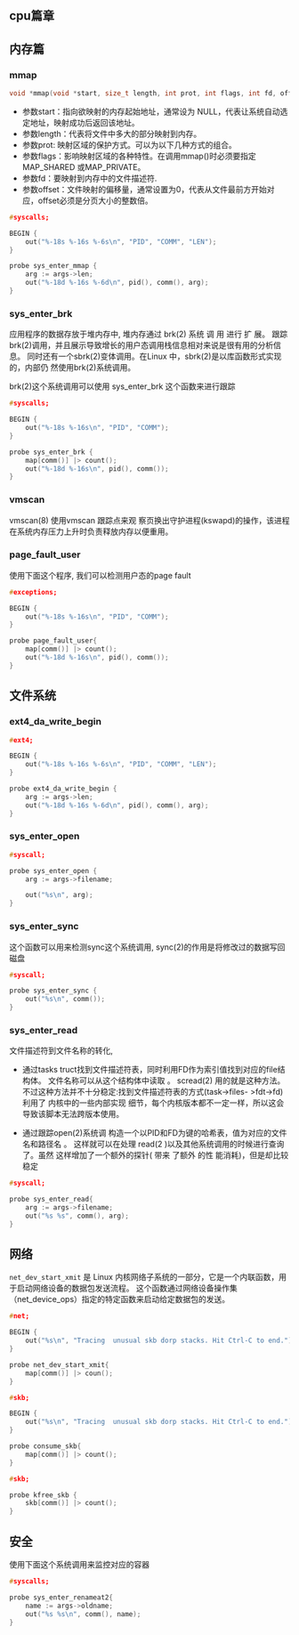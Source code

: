 ## cpu篇章


## 内存篇

### mmap

```c
void *mmap(void *start, size_t length, int prot, int flags, int fd, off_t offset);
```
- 参数start：指向欲映射的内存起始地址，通常设为 NULL，代表让系统自动选定地址，映射成功后返回该地址。
- 参数length：代表将文件中多大的部分映射到内存。
- 参数prot: 映射区域的保护方式。可以为以下几种方式的组合。
- 参数flags：影响映射区域的各种特性。在调用mmap()时必须要指定MAP_SHARED 或MAP_PRIVATE。
- 参数fd：要映射到内存中的文件描述符.
- 参数offset：文件映射的偏移量，通常设置为0，代表从文件最前方开始对应，offset必须是分页大小的整数倍。

```c
#syscalls;

BEGIN {
    out("%-18s %-16s %-6s\n", "PID", "COMM", "LEN");
}

probe sys_enter_mmap {
    arg := args->len;
    out("%-18d %-16s %-6d\n", pid(), comm(), arg);
}
```


### sys_enter_brk

应用程序的数据存放于堆内存中, 堆内存通过 brk(2) 系统 调 用 进行 扩 展。 
跟踪brk(2)调用，并且展示导致增长的用户态调用栈信息相对来说是很有用的分析信息。 
同时还有一个sbrk(2)变体调用。在Linux 中，sbrk(2)是以库函数形式实现的，内部仍 然使用brk(2)系统调用。

brk(2)这个系统调用可以使用 sys_enter_brk 这个函数来进行跟踪

```c
#syscalls;

BEGIN {
    out("%-18s %-16s\n", "PID", "COMM");
}

probe sys_enter_brk {
    map[comm()] |> count();
    out("%-18d %-16s\n", pid(), comm());
}
```

### vmscan

vmscan(8) 使用vmscan 跟踪点来观 察页换出守护进程(kswapd)的操作，该进程在系统内存压力上升时负责释放内存以便重用。

### page_fault_user

使用下面这个程序, 我们可以检测用户态的page fault

```c
#exceptions;

BEGIN {
    out("%-18s %-16s\n", "PID", "COMM");
}

probe page_fault_user{
    map[comm()] |> count();
    out("%-18d %-16s\n", pid(), comm());
}
```

## 文件系统

### ext4_da_write_begin

```c
#ext4;

BEGIN {
    out("%-18s %-16s %-6s\n", "PID", "COMM", "LEN");
}

probe ext4_da_write_begin {
    arg := args->len;
    out("%-18d %-16s %-6d\n", pid(), comm(), arg);
}
```

### sys_enter_open

```c
#syscall;

probe sys_enter_open {
    arg := args->filename;

    out("%s\n", arg);
}
```

### sys_enter_sync

这个函数可以用来检测sync这个系统调用,  sync(2)的作用是将修改过的数据写回磁盘
```c
#syscall;

probe sys_enter_sync {
    out("%s\n", comm());
}
```

### sys_enter_read

文件描述符到文件名称的转化, 

- 通过tasks truct找到文件描述符表，同时利用FD作为索引值找到对应的file结构体。 文件名称可以从这个结构体中读取 。 scread(2) 用的就是这种方法。 不过这种方法并不十分稳定:找到文件描述符表的方式(task->files- >fdt->fd)利用了 内核中的一些内部实现 细节，每个内核版本都不一定一样，所以这会导致该脚本无法跨版本使用。

- 通过跟踪open(2)系统调 构造一个以PID和FD为键的哈希表，值为对应的文件名和路径名 。 这样就可以在处理 read(2 )以及其他系统调用的时候进行查询了。虽然 这样增加了一个额外的探针( 带来 了额外 的性 能消耗)，但是却比较稳定

```c
#syscall;

probe sys_enter_read{
    arg := args->filename;
    out("%s %s", comm(), arg);
}
```

## 网络

`net_dev_start_xmit` 是 Linux 内核网络子系统的一部分，它是一个内联函数，用于启动网络设备的数据包发送流程。
这个函数通过网络设备操作集（net_device_ops）指定的特定函数来启动给定数据包的发送。

```c
#net;

BEGIN {
    out("%s\n", "Tracing  unusual skb dorp stacks. Hit Ctrl-C to end.");
}

probe net_dev_start_xmit{
    map[comm()] |> coun();
}
```

```c
#skb;

BEGIN {
    out("%s\n", "Tracing  unusual skb dorp stacks. Hit Ctrl-C to end.");
}

probe consume_skb{
    map[comm()] |> count();    
}
```

```c
#skb;

probe kfree_skb {
    skb[comm()] |> count();
}
```



## 安全

使用下面这个系统调用来监控对应的容器
```c
#syscalls;

probe sys_enter_renameat2{
    name := args->oldname;
    out("%s %s\n", comm(), name);
}
```